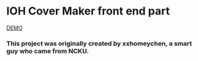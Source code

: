 # IOH Cover Maker front end part
[DEMO](https://cover-maker-test-weichiachang.c9users.io/cover-maker-test/test.html)

### This project was originally created by xxhomeychen, a smart guy who came from NCKU.

